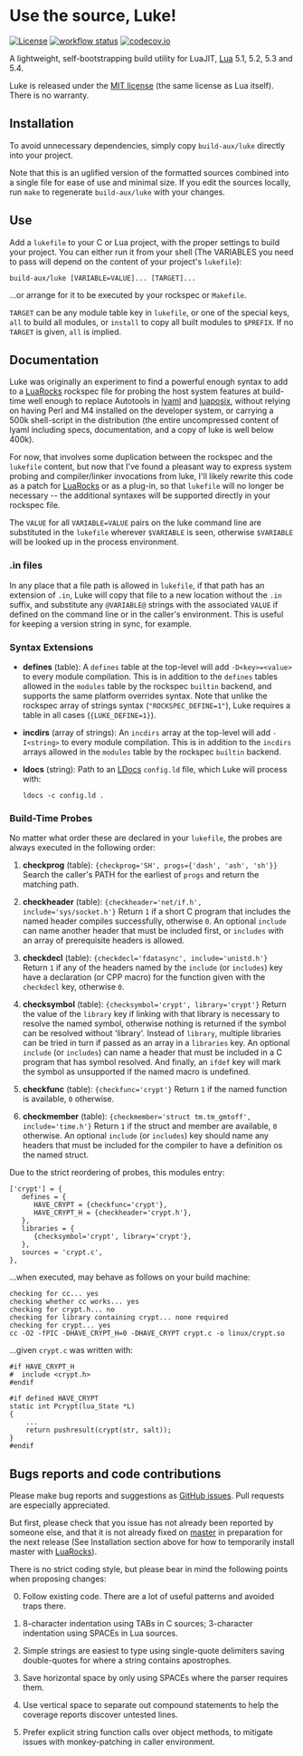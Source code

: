 # Use the source, Luke!

[![License](http://img.shields.io/:license-mit-blue.svg)](http://mit-license.org)
[![workflow status](https://github.com/gvvaughan/luke/actions/workflows/spec.yml/badge.svg?branch=master)](https://github.com/gvvaughan/luke/actions)
[![codecov.io](https://codecov.io/gh/gvvaughan/luke/branch/master/graph/badge.svg)](https://codecov.io/gh/gvvaughan/luke)

A lightweight, self-bootstrapping build utility for LuaJIT, [Lua][]
5.1, 5.2, 5.3 and 5.4.

Luke is released under the [MIT license][mit] (the same license as Lua
itself).  There is no warranty.

[lua]: http://www.lua.org/ "The Lua Project"
[mit]: http://mit-license.org "MIT License"


## Installation

To avoid unnecessary dependencies, simply copy `build-aux/luke`
directly into your project.

Note that this is an uglified version of the formatted sources
combined into a single file for ease of use and minimal size.  If
you edit the sources locally, run `make` to regenerate
`build-aux/luke` with your changes.


## Use

Add a `lukefile` to your C or Lua project, with the proper settings
to build your project.  You can either run it from your shell
(The VARIABLES you need to pass will depend on the content of your
project's `lukefile`):

    build-aux/luke [VARIABLE=VALUE]... [TARGET]...

...or arrange for it to be executed by your rockspec or `Makefile`.

`TARGET` can be any module table key in `lukefile`, or one of the
special keys, `all` to build all modules, or `install` to copy all
built modules to `$PREFIX`.  If no `TARGET` is given, `all` is implied.


## Documentation

Luke was originally an experiment to find a powerful enough syntax
to add to a [LuaRocks][] rockspec file for probing the host system
features at build-time well enough to replace Autotools in [lyaml][]
and [luaposix][], without relying on having Perl and M4 installed on
the developer system, or carrying a 500k shell-script in the
distribution (the entire uncompressed content of lyaml including specs,
documentation, and a copy of luke is well below 400k).

For now, that involves some duplication between the rockspec and the
`lukefile` content, but now that I've found a pleasant way to express
system probing and compiler/linker invocations from luke, I'll likely
rewrite this code as a patch for [LuaRocks][] or as a plug-in, so that
`lukefile` will no longer be necessary -- the additional syntaxes will
be supported directly in your rockspec file.

The `VALUE` for all `VARIABLE=VALUE` pairs on the luke command line are
substituted in the `lukefile` wherever `$VARIABLE` is seen, otherwise
`$VARIABLE` will be looked up in the process environment.

### .in files

In any place that a file path is allowed in `lukefile`, if that path
has an extension of `.in`, Luke will copy that file to a new location
without the `.in` suffix, and substitute any `@VARIABLE@` strings with
the associated `VALUE` if defined on the command line or in the caller's
environment.  This is useful for keeping a version string in sync, for
example.

### Syntax Extensions

- **defines** (table): A `defines` table at the top-level will add
  `-D<key>=<value>` to every module compilation.  This is in addition to
  the `defines` tables allowed in the `modules` table by the rockspec
  `builtin` backend, and supports the same platform overrides syntax.
  Note that unlike the rockspec array of strings syntax
  (`"ROCKSPEC_DEFINE=1"`), Luke requires a table in all cases
  (`{LUKE_DEFINE=1}`).

- **incdirs** (array of strings): An `incdirs` array at the top-level will
  add `-I<string>` to every module compilation.  This is in addition to
  the `incdirs` arrays allowed in the  `modules` table by the rockspec
  `builtin` backend.

- **ldocs** (string): Path to an [LDocs][] `config.ld` file, which Luke
  will process with:

      ldocs -c config.ld .

### Build-Time Probes

No matter what order these are declared in your `lukefile`, the probes
are always executed in the following order:

1. **checkprog** (table): `{checkprog='SH', progs={'dash', 'ash', 'sh'}}`
   Search the caller's PATH for the earliest of `progs` and return the
   matching path.

2. **checkheader** (table): `{checkheader='net/if.h', include='sys/socket.h'}`
   Return `1` if a short C program that includes the named header
   compiles successfully, otherwise `0`. An optional `include` can name
   another header that must be included first, or `includes` with an
   array of prerequisite headers is allowed.

3. **checkdecl** (table): `{checkdecl='fdatasync', include='unistd.h'}`
   Return `1` if any of the headers named by the `include` (or
   `includes`) key have a declaration (or CPP macro) for the function
   given with the `checkdecl` key, otherwise `0`. 
   
4. **checksymbol** (table): `{checksymbol='crypt', library='crypt'}`
   Return the value of the `library` key if linking with that library is
   necessary to resolve the named symbol, otherwise nothing is returned
   if the symbol can be resolved without 'library'.  Instead of `library`,
   multiple libraries can be tried in turn if passed as an array in a
   `libraries` key. An optional `include` (or `includes`) can name a
   header that must be included in a C program that has symbol resolved.
   And finally, an `ifdef` key will mark the symbol as unsupported if
   the named macro is undefined.

5. **checkfunc** (table): `{checkfunc='crypt'}`
   Return `1` if the named function is available, `0` otherwise.

6. **checkmember** (table): `{checkmember='struct tm.tm_gmtoff', include='time.h'}`
   Return `1` if the struct and member are available, `0` otherwise.  An
   optional `include` (or `includes`) key should name any headers that
   must be included for the compiler to have a definition os the named
   struct.

Due to the strict reordering of probes, this modules entry:

    ['crypt'] = {
       defines = {
          HAVE_CRYPT = {checkfunc='crypt'},
          HAVE_CRYPT_H = {checkheader='crypt.h'},
       },
       libraries = {
          {checksymbol='crypt', library='crypt'},
       },
       sources = 'crypt.c',
    },

...when executed, may behave as follows on your build machine:

    checking for cc... yes
    checking whether cc works... yes
    checking for crypt.h... no
    checking for library containing crypt... none required
    checking for crypt... yes
    cc -O2 -fPIC -DHAVE_CRYPT_H=0 -DHAVE_CRYPT crypt.c -o linux/crypt.so

...given `crypt.c` was written with:

    #if HAVE_CRYPT_H
    #  include <crypt.h>
    #endif

    #if defined HAVE_CRYPT
    static int Pcrypt(lua_State *L)
    {
        ...
        return pushresult(crypt(str, salt));
    }
    #endif

[ldocs]: https://github.com/lunarmodules/LDoc "Lua documentation generator"
[luaposix]: https://github.com/luaposix/luaposix "Lua bindings for POSIX"
[luarocks]: https://github.com/luarocks/luarocks "Lua package manager"
[lyaml]: https://github.com/gvvaughan/lyaml "LibYAML binding for Lua"


## Bugs reports and code contributions

Please make bug reports and suggestions as [GitHub issues][issues].
Pull requests are especially appreciated.

But first, please check that you issue has not already been reported by
someone else, and that it is not already fixed on [master][github] in
preparation for the next release (See Installation section above for how
to temporarily install master with [LuaRocks][]).

There is no strict coding style, but please bear in mind the following
points when proposing changes:

0. Follow existing code. There are a lot of useful patterns and
   avoided traps there.

1. 8-character indentation using TABs in C sources; 3-character
   indentation using SPACEs in Lua sources.

2. Simple strings are easiest to type using single-quote delimiters
   saving double-quotes for where a string contains apostrophes.

3. Save horizontal space by only using SPACEs where the parser requires
   them.

4. Use vertical space to separate out compound statements to help the
   coverage reports discover untested lines.

5. Prefer explicit string function calls over object methods, to mitigate
   issues with monkey-patching in caller environment. 

[github]: http://github.com/gvvaughan/luke
[issues]: http://github.com/gvvaughan/luke/issues
